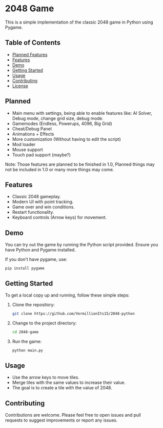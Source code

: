 # 2048 Game

This is a simple implementation of the classic 2048 game in Python using Pygame.

## Table of Contents

- [Planned Features](#planned)
- [Features](#features)
- [Demo](#demo)
- [Getting Started](#getting-started)
- [Usage](#usage)
- [Contributing](#contributing)
- [License](#license)

## Planned

- Main menu with settings, being able to enable features like: AI Solver, Debug mode, change grid size, debug mode.
- Gamemodes (Endless, Powerups, 4096, Big Grid)
- Cheat/Debug Panel
- Animations + Effects
- More customization (Without having to edit the script)
- Mod loader
- Mouse support
- Touch pad support (maybe?)

Note: Those features are planned to be finished in 1.0, Planned things may not be included in 1.0 or many more things may come.

## Features

- Classic 2048 gameplay.
- Modern UI with point tracking.
- Game over and win conditions.
- Restart functionality.
- Keyboard controls (Arrow keys) for movement.

## Demo

You can try out the game by running the Python script provided. Ensure you have Python and Pygame installed.

If you don't have pygame, use:
```
pip install pygame
```

## Getting Started

To get a local copy up and running, follow these simple steps:

1. Clone the repository:

   ```sh
   git clone https://github.com/VermillionIts15/2048-python
   ```

2. Change to the project directory:

   ```sh
   cd 2048-game
   ```

3. Run the game:

   ```sh
   python main.py
   ```

## Usage

- Use the arrow keys to move tiles.
- Merge tiles with the same values to increase their value.
- The goal is to create a tile with the value of 2048.

## Contributing

Contributions are welcome. Please feel free to open issues and pull requests to suggest improvements or report any issues.
